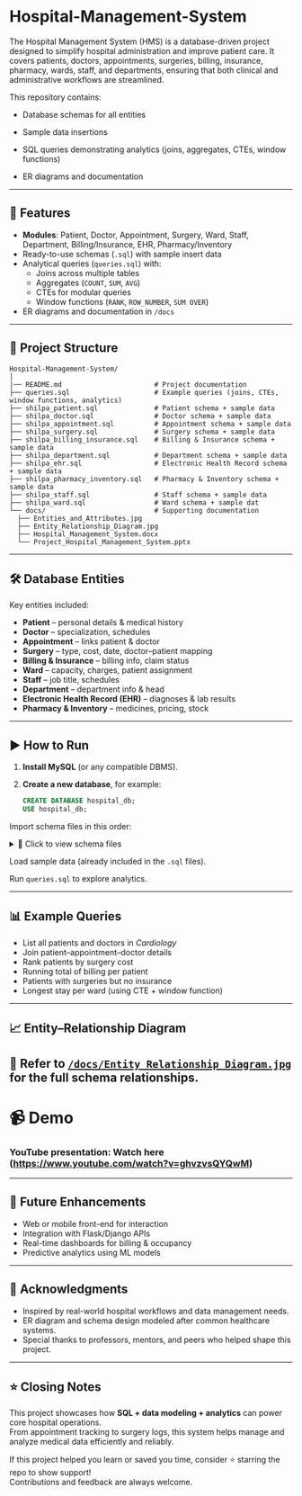 # Hospital-Management-System
The Hospital Management System (HMS) is a database-driven project designed to simplify hospital administration and improve patient care.
It covers patients, doctors, appointments, surgeries, billing, insurance, pharmacy, wards, staff, and departments, ensuring that both clinical and administrative workflows are streamlined.

This repository contains:

- Database schemas for all entities

- Sample data insertions

- SQL queries demonstrating analytics (joins, aggregates, CTEs, window functions)

- ER diagrams and documentation
---

## 📌 Features

- **Modules**: Patient, Doctor, Appointment, Surgery, Ward, Staff, Department, Billing/Insurance, EHR, Pharmacy/Inventory  
- Ready-to-use schemas (`.sql`) with sample insert data  
- Analytical queries (`queries.sql`) with:
  - Joins across multiple tables  
  - Aggregates (`COUNT`, `SUM`, `AVG`)  
  - CTEs for modular queries  
  - Window functions (`RANK`, `ROW_NUMBER`, `SUM OVER`)  
- ER diagrams and documentation in `/docs`

---

## 📂 Project Structure

```
Hospital-Management-System/
│
|── README.md                       # Project documentation
├── queries.sql                     # Example queries (joins, CTEs, window functions, analytics)
├── shilpa_patient.sql              # Patient schema + sample data
├── shilpa_doctor.sql               # Doctor schema + sample data
├── shilpa_appointment.sql          # Appointment schema + sample data
├── shilpa_surgery.sql              # Surgery schema + sample data
├── shilpa_billing_insurance.sql    # Billing & Insurance schema + sample data
├── shilpa_department.sql           # Department schema + sample data
├── shilpa_ehr.sql                  # Electronic Health Record schema + sample data
├── shilpa_pharmacy_inventory.sql   # Pharmacy & Inventory schema + sample data
├── shilpa_staff.sql                # Staff schema + sample data
├── shilpa_ward.sql                 # Ward schema + sample dat
└── docs/                           # Supporting documentation
  ├── Entities_and_Attributes.jpg 
  ├── Entity_Relationship_Diagram.jpg 
  ├── Hospital_Management_System.docx 
  └── Project_Hospital_Management_System.pptx
```

---

## 🛠️ Database Entities

Key entities included:

- **Patient** – personal details & medical history  
- **Doctor** – specialization, schedules  
- **Appointment** – links patient & doctor  
- **Surgery** – type, cost, date, doctor–patient mapping  
- **Billing & Insurance** – billing info, claim status  
- **Ward** – capacity, charges, patient assignment  
- **Staff** – job title, schedules  
- **Department** – department info & head  
- **Electronic Health Record (EHR)** – diagnoses & lab results  
- **Pharmacy & Inventory** – medicines, pricing, stock

---

## ▶️ How to Run

1. **Install MySQL** (or any compatible DBMS).  

2. **Create a new database**, for example:  
   ```sql
   CREATE DATABASE hospital_db;
   USE hospital_db;

Import schema files in this order:  

<details>
<summary>📂 Click to view schema files</summary>

- `shilpa_patient.sql`  
- `shilpa_doctor.sql`  
- `shilpa_appointment.sql`  
- `shilpa_surgery.sql`  
- `shilpa_billing_insurance.sql`  
- `shilpa_department.sql`  
- `shilpa_ehr.sql`  
- `shilpa_pharmacy_inventory.sql`  
- `shilpa_staff.sql`  
- `shilpa_ward.sql`  

</details>

Load sample data (already included in the `.sql` files).  

Run `queries.sql` to explore analytics.  

---

## 📊 Example Queries  

- List all patients and doctors in *Cardiology*  
- Join patient–appointment–doctor details  
- Rank patients by surgery cost  
- Running total of billing per patient  
- Patients with surgeries but no insurance  
- Longest stay per ward (using CTE + window function)

---

## 📈 Entity–Relationship Diagram    

📌 Refer to [`/docs/Entity_Relationship_Diagram.jpg`](docs/Entity_Relationship_Diagram.jpg) for the full schema relationships.  
---

# 📹 Demo

### YouTube presentation: Watch here (https://www.youtube.com/watch?v=ghvzvsQYQwM)

---

## 🚀 Future Enhancements  

- Web or mobile front-end for interaction  
- Integration with Flask/Django APIs  
- Real-time dashboards for billing & occupancy  
- Predictive analytics using ML models
  
---

## 🙌 Acknowledgments  
- Inspired by real-world hospital workflows and data management needs.  
- ER diagram and schema design modeled after common healthcare systems.  
- Special thanks to professors, mentors, and peers who helped shape this project.

---

## ⭐ Closing Notes  
This project showcases how **SQL + data modeling + analytics** can power core hospital operations.  
From appointment tracking to surgery logs, this system helps manage and analyze medical data efficiently and reliably.

If this project helped you learn or saved you time, consider ⭐ starring the repo to show support!  
Contributions and feedback are always welcome.
